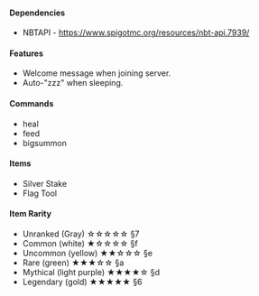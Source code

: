 #### Dependencies
* NBTAPI - <https://www.spigotmc.org/resources/nbt-api.7939/>

#### Features
* Welcome message when joining server.
* Auto-"zzz" when sleeping.

#### Commands
* heal
* feed
* bigsummon

#### Items
* Silver Stake
* Flag Tool

#### Item Rarity
* Unranked (Gray)           ☆☆☆☆☆     §7
* Common (white)            ★☆☆☆☆     §f
* Uncommon (yellow)         ★★☆☆☆     §e
* Rare (green)              ★★★☆☆     §a
* Mythical (light purple)   ★★★★☆     §d
* Legendary (gold)          ★★★★★     §6